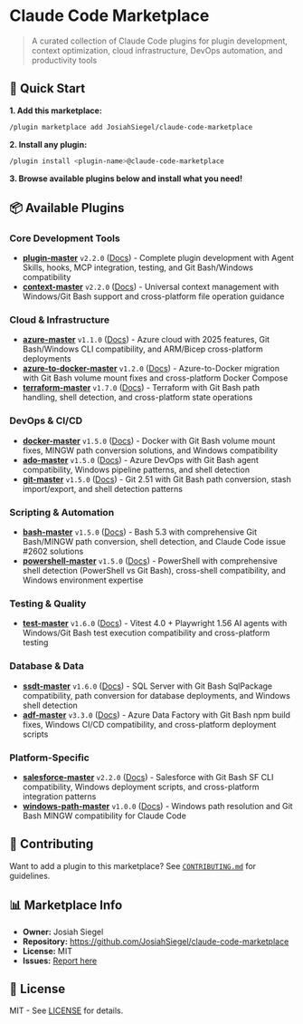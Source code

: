 # Claude Code Marketplace

> A curated collection of Claude Code plugins for plugin development, context optimization, cloud infrastructure, DevOps automation, and productivity tools

## 🚀 Quick Start

**1. Add this marketplace:**
```bash
/plugin marketplace add JosiahSiegel/claude-code-marketplace
```

**2. Install any plugin:**
```bash
/plugin install <plugin-name>@claude-code-marketplace
```

**3. Browse available plugins below and install what you need!**

## 📦 Available Plugins

### Core Development Tools

- **[plugin-master](./plugins/plugin-master)** `v2.2.0` ([Docs](./plugins/plugin-master/README.md)) - Complete plugin development with Agent Skills, hooks, MCP integration, testing, and Git Bash/Windows compatibility
- **[context-master](./plugins/context-master)** `v2.2.0` ([Docs](./plugins/context-master/README.md)) - Universal context management with Windows/Git Bash support and cross-platform file operation guidance

### Cloud & Infrastructure

- **[azure-master](./plugins/azure-master)** `v1.1.0` ([Docs](./plugins/azure-master/README.md)) - Azure cloud with 2025 features, Git Bash/Windows CLI compatibility, and ARM/Bicep cross-platform deployments
- **[azure-to-docker-master](./plugins/azure-to-docker-master)** `v1.2.0` ([Docs](./plugins/azure-to-docker-master/README.md)) - Azure-to-Docker migration with Git Bash volume mount fixes and cross-platform Docker Compose
- **[terraform-master](./plugins/terraform-master)** `v1.7.0` ([Docs](./plugins/terraform-master/README.md)) - Terraform with Git Bash path handling, shell detection, and cross-platform state operations

### DevOps & CI/CD

- **[docker-master](./plugins/docker-master)** `v1.5.0` ([Docs](./plugins/docker-master/README.md)) - Docker with Git Bash volume mount fixes, MINGW path conversion solutions, and Windows compatibility
- **[ado-master](./plugins/ado-master)** `v1.5.0` ([Docs](./plugins/ado-master/README.md)) - Azure DevOps with Git Bash agent compatibility, Windows pipeline patterns, and shell detection
- **[git-master](./plugins/git-master)** `v1.5.0` ([Docs](./plugins/git-master/README.md)) - Git 2.51 with Git Bash path conversion, stash import/export, and shell detection patterns

### Scripting & Automation

- **[bash-master](./plugins/bash-master)** `v1.5.0` ([Docs](./plugins/bash-master/README.md)) - Bash 5.3 with comprehensive Git Bash/MINGW path conversion, shell detection, and Claude Code issue #2602 solutions
- **[powershell-master](./plugins/powershell-master)** `v1.5.0` ([Docs](./plugins/powershell-master/README.md)) - PowerShell with comprehensive shell detection (PowerShell vs Git Bash), cross-shell compatibility, and Windows environment expertise

### Testing & Quality

- **[test-master](./plugins/test-master)** `v1.6.0` ([Docs](./plugins/test-master/README.md)) - Vitest 4.0 + Playwright 1.56 AI agents with Windows/Git Bash test execution compatibility and cross-platform testing

### Database & Data

- **[ssdt-master](./plugins/ssdt-master)** `v1.6.0` ([Docs](./plugins/ssdt-master/README.md)) - SQL Server with Git Bash SqlPackage compatibility, path conversion for database deployments, and Windows shell detection
- **[adf-master](./plugins/adf-master)** `v3.3.0` ([Docs](./plugins/adf-master/README.md)) - Azure Data Factory with Git Bash npm build fixes, Windows CI/CD compatibility, and cross-platform deployment scripts

### Platform-Specific

- **[salesforce-master](./plugins/salesforce-master)** `v2.2.0` ([Docs](./plugins/salesforce-master/README.md)) - Salesforce with Git Bash SF CLI compatibility, Windows deployment scripts, and cross-platform integration patterns
- **[windows-path-master](./plugins/windows-path-master)** `v1.0.0` ([Docs](./plugins/windows-path-master/README.md)) - Windows path resolution and Git Bash MINGW compatibility for Claude Code

## 🤝 Contributing

Want to add a plugin to this marketplace? See [`CONTRIBUTING.md`](./CONTRIBUTING.md) for guidelines.

## 📊 Marketplace Info

- **Owner:** Josiah Siegel
- **Repository:** https://github.com/JosiahSiegel/claude-code-marketplace
- **License:** MIT
- **Issues:** [Report here](https://github.com/JosiahSiegel/claude-code-marketplace/issues)

## 📄 License

MIT - See [LICENSE](./LICENSE) for details.
